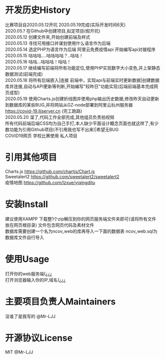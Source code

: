 # 开发历史History
比赛项目自2020.05.12开坑 2020.05.19完成(实际开发时间6天)  
2020.05.?  在Github中创建项目,拟定项目(假开坑)  
2020.05.12 创建文件夹,开始创建前端及样式  
2020.05.13 寻找可用接口并谋划使用什么语言作为后端  
2020.05.14 选定PHP为语言作为后端 阿里云免费疫情api 开始编写api对接程序  
2020.05.15 咕咕咕....咕咕咕咕？..咕咕！  
2020.05.16 咕咕...咕咕咕！咕咕！  
2020.05.17 继续编写前端将所有功能定位,使用PHP实现数字大小变色,并上架静态数据测试(前端完成)  
2020.05.18 将所有后端嵌入|连接 前端中，实现api与前端实时更新数据|创建数据库并连接,自动与API更新等判断,开始编写"较昨日"功能实现(后端前端基本完成网页成型)   
2020.05.19 使用Charts.js创建折线图并使用php输出历史数据,修改昨天自动更新到数据库的某些BUG,并将网站从GZ-node部署到阿里云杭州服务器 https://covid-19.ljjserver.cn (完工跑路)   
2020.05.20 溜了,代码工作全部完成,其他组员负责拍视频     
所有代码前端后端CSS均为自己手打,本人缺少平面设计概念页面也就这样了,有少数功能为引用Github项目(不引用我也写不出来)|希望无BUG     
COVID19网页 学校比赛使用 私人项目    
# 引用其他项目   
Charts.js https://github.com/chartjs/Chart.js    
Sweetalert2 https://github.com/sweetalert2/sweetalert2    
疫情地图 https://github.com/lzxue/yiqingditu    
# 安装Install
建议使用XAMPP
下载整1个zip解压到你的网页服务端文件夹即可(请将所有文件放在网页根目录)
文件包含网页代码及素材文件   
数据库需要创建一个名为ncov_web的库再导入一下面的数据表
ncov_web.sql为数据库文件自行导入   
# 使用Usage
打开你的web服务端(¿¿¿   
打开浏览器输入你的IP,域名(¿¿¿   
# 主要项目负责人Maintainers
没谁了是我写的 @Mr-LJJ   
# 开源协议License
MIT @Mr-LJJ   
